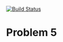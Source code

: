 [![Build Status](https://travis-ci.org/Hugo0/cs107test.svg?branch=main)](https://travis-ci.org/Hugo0/cs107test)

# Problem 5 